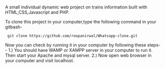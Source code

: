 
A small individual dynamic web project on trains information built with HTML,CSS,Javascript and PHP.

To clone this project in your computer,type the following command in your gitbash-

     git clone https://github.com/roopanirwal/Whatsapp-clone.git
  
Now you can check by running it in your computer by following these steps--
                   1.) You should have WAMP or XAMPP server in your computer to run it. Then start your Apache and mysql server. 
                   2.) Now open web browser in your computer and visit localhost. 
